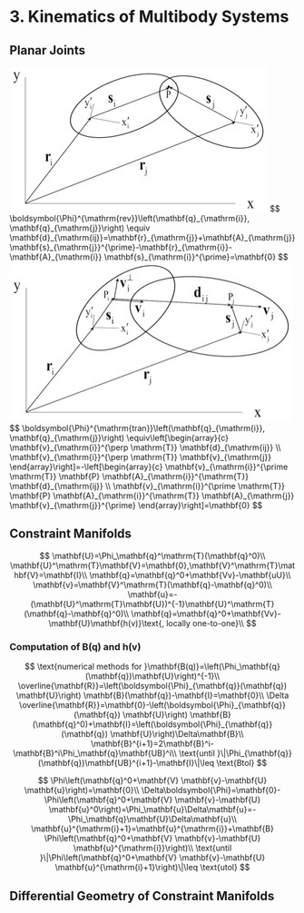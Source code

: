 # 3. Kinematics of Multibody Systems

## Planar Joints

<img src="../img/Revolute Constraint.png" alt="image-20230727145053130" style="zoom:50%;" />
$$
\boldsymbol{\Phi}^{\mathrm{rev}}\left(\mathbf{q}_{\mathrm{i}}, \mathbf{q}_{\mathrm{j}}\right) \equiv \mathbf{d}_{\mathrm{ij}}=\mathbf{r}_{\mathrm{j}}+\mathbf{A}_{\mathrm{j}} \mathbf{s}_{\mathrm{j}}^{\prime}-\mathbf{r}_{\mathrm{i}}-\mathbf{A}_{\mathrm{i}} \mathbf{s}_{\mathrm{i}}^{\prime}=\mathbf{0}
$$
<img src="../img/Translational Constraint.png" alt="image-20230727145310335" style="zoom:50%;" />
$$
\boldsymbol{\Phi}^{\mathrm{tran}}\left(\mathbf{q}_{\mathrm{i}}, \mathbf{q}_{\mathrm{j}}\right) \equiv\left[\begin{array}{c}
\mathbf{v}_{\mathrm{i}}^{\perp \mathrm{T}} \mathbf{d}_{\mathrm{ij}} \\
\mathbf{v}_{\mathrm{i}}^{\perp \mathrm{T}} \mathbf{v}_{\mathrm{j}}
\end{array}\right]=-\left[\begin{array}{c}
\mathbf{v}_{\mathrm{i}}^{\prime \mathrm{T}} \mathbf{P} \mathbf{A}_{\mathrm{i}}^{\mathrm{T}} \mathbf{d}_{\mathrm{ij}} \\
\mathbf{v}_{\mathrm{i}}^{\prime \mathrm{T}} \mathbf{P} \mathbf{A}_{\mathrm{i}}^{\mathrm{T}} \mathbf{A}_{\mathrm{j}} \mathbf{v}_{\mathrm{j}}^{\prime}
\end{array}\right]=\mathbf{0}
$$

## Constraint Manifolds

$$
\mathbf{U}=\Phi_\mathbf{q}^\mathrm{T}(\mathbf{q}^0)\\
\mathbf{U}^\mathrm{T}\mathbf{V}=\mathbf{0},\mathbf{V}^\mathrm{T}\mathbf{V}=\mathbf{I}\\
\mathbf{q}=\mathbf{q}^0+\mathbf{Vv}-\mathbf{uU}\\
\mathbf{v}=\mathbf{V}^\mathrm{T}(\mathbf{q}-\mathbf{q}^0)\\
\mathbf{u}=-(\mathbf{U}^\mathrm{T}\mathbf{U})^{-1}\mathbf{U}^\mathrm{T}(\mathbf{q}-\mathbf{q}^0)\\
\mathbf{q}=\mathbf{q}^0+\mathbf{Vv}-\mathbf{U}\mathbf{h(v)}\text{, locally one-to-one}\\
$$

### Computation of $\mathbf{B(q)}$ and $\mathbf{h(v)}$

$$
\text{numerical methods for }\mathbf{B(q)}=\left(\Phi_\mathbf{q}(\mathbf{q})\mathbf{U}\right)^{-1}\\
\overline{\mathbf{R}}=\left(\boldsymbol{\Phi}_{\mathbf{q}}(\mathbf{q}) \mathbf{U}\right) \mathbf{B}(\mathbf{q})-\mathbf{I}=\mathbf{0}\\
\Delta \overline{\mathbf{R}}=\mathbf{0}-\left(\boldsymbol{\Phi}_{\mathbf{q}}(\mathbf{q}) \mathbf{U}\right) \mathbf{B}(\mathbf{q}^0)+\mathbf{I}=\left(\boldsymbol{\Phi}_{\mathbf{q}}(\mathbf{q}) \mathbf{U}\right)\Delta\mathbf{B}\\
\mathbf{B}^{i+1}=2\mathbf{B}^i-\mathbf{B}^i\Phi_\mathbf{q}\mathbf{UB}^i\\
\text{until }\|\Phi_{\mathbf{q}}(\mathbf{q})\mathbf{UB}^{i+1}-\mathbf{I}\|\leq \text{Btol}
$$

$$
\Phi\left(\mathbf{q}^0+\mathbf{V} \mathbf{v}-\mathbf{U} \mathbf{u}\right)=\mathbf{0}\\
\Delta\boldsymbol{\Phi}=\mathbf{0}-\Phi\left(\mathbf{q}^0+\mathbf{V} \mathbf{v}-\mathbf{U} \mathbf{u}^0\right)=\Phi_\mathbf{u}\Delta\mathbf{u}=-\Phi_\mathbf{q}\mathbf{U}\Delta\mathbf{u}\\
\mathbf{u}^{\mathrm{i}+1}=\mathbf{u}^{\mathrm{i}}+\mathbf{B} \Phi\left(\mathbf{q}^0+\mathbf{V} \mathbf{v}-\mathbf{U} \mathbf{u}^{\mathrm{i}}\right)\\
\text{until }\|\Phi\left(\mathbf{q}^0+\mathbf{V} \mathbf{v}-\mathbf{U} \mathbf{u}^{\mathrm{i}+1}\right)\|\leq \text{utol}
$$

## Differential Geometry of Constraint Manifolds

